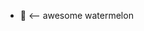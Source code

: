 -  :watermelon: <-- awesome watermelon

<!---
AndreasWoe/AndreasWoe is a ✨ special ✨ repository because its `README.md` (this file) appears on your GitHub profile.
You can click the Preview link to take a look at your changes.
--->
